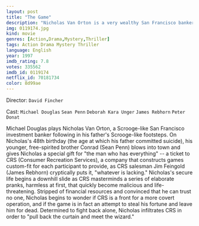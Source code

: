 ```yaml
---
layout: post
title: "The Game"
description: "Nicholas Van Orton is a very wealthy San Francisco banker, but he is an absolute loner, even spending his birthday alone. In the year of his 48th birthday (the age his father committed suicide) his brother Conrad, who has gone long ago and surrendered to addictions of all kinds, suddenly returns and gives Nicholas a card giving him entry to unusual entertainment provided by something called Consumer Recreation Services (CRS). Giving in to curiosity, Nicholas v.."
img: 0119174.jpg
kind: movie
genres: [Action,Drama,Mystery,Thriller]
tags: Action Drama Mystery Thriller 
language: English
year: 1997
imdb_rating: 7.8
votes: 335562
imdb_id: 0119174
netflix_id: 70181734
color: 8d99ae
---
```

Director: `David Fincher`  

Cast: `Michael Douglas` `Sean Penn` `Deborah Kara Unger` `James Rebhorn` `Peter Donat` 

Michael Douglas plays Nicholas Van Orton, a Scrooge-like San Francisco investment banker following in his father's Scrooge-like footsteps. On Nicholas's 48th birthday (the age at which his father committed suicide), his younger, free-spirited brother Conrad (Sean Penn) blows into town and gives Nicholas a special gift for "the man who has everything" -- a ticket to CRS (Consumer Recreation Services), a company that constructs games custom-fit for each participant to provide, as CRS salesman Jim Feingold (James Rebhorn) cryptically puts it, "whatever is lacking." Nicholas's secure life begins a downhill slide as CRS masterminds a series of elaborate pranks, harmless at first, that quickly become malicious and life-threatening. Stripped of financial resources and convinced that he can trust no one, Nicholas begins to wonder if CRS is a front for a more covert operation, and if the game is in fact an attempt to steal his fortune and leave him for dead. Determined to fight back alone, Nicholas infiltrates CRS in order to "pull back the curtain and meet the wizard."